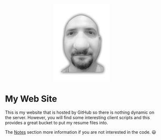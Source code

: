  <center><img itemprop="image" src="imgs/mymugshot_reg.png"></center>
 
# My Web Site
 This is my website that is hosted by GitHub so there is nothing dynamic 
 on the server. However, you will find some interesting client scripts 
 and this provides a great bucket to put my resume files into.

The [Notes](https://github.com/johnrnelson/johnrnelson.github.io/tree/master/notes) section 
more information if you are not interested in the code. :smiley:	
 
